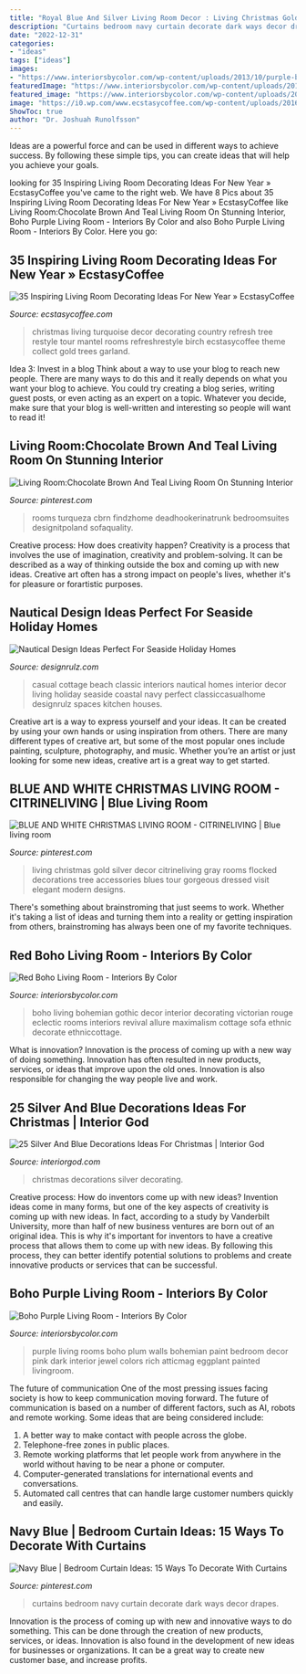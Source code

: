 ```yaml
---
title: "Royal Blue And Silver Living Room Decor : Living Christmas Gold Silver Decor Citrineliving Gray Rooms Flocked Decorations Tree Accessories Blues Tour Gorgeous Dressed Visit Elegant Modern Designs"
description: "Curtains bedroom navy curtain decorate dark ways decor drapes"
date: "2022-12-31"
categories:
- "ideas"
tags: ["ideas"]
images:
- "https://www.interiorsbycolor.com/wp-content/uploads/2013/10/purple-bohemian-living-room.jpg"
featuredImage: "https://www.interiorsbycolor.com/wp-content/uploads/2014/03/red-boho-eclectic-living-room.jpg"
featured_image: "https://www.interiorsbycolor.com/wp-content/uploads/2014/03/red-boho-eclectic-living-room.jpg"
image: "https://i0.wp.com/www.ecstasycoffee.com/wp-content/uploads/2016/11/Living-room-with-Turquoise-Christmas-Tree.jpg?resize=564%2C846"
ShowToc: true
author: "Dr. Joshuah Runolfsson"
---
```



Ideas are a powerful force and can be used in different ways to achieve success. By following these simple tips, you can create ideas that will help you achieve your goals.

	

		
looking for 35 Inspiring Living Room Decorating Ideas For New Year » EcstasyCoffee you've came to the right web. We have 8 Pics about 35 Inspiring Living Room Decorating Ideas For New Year » EcstasyCoffee like Living Room:Chocolate Brown And Teal Living Room On Stunning Interior, Boho Purple Living Room - Interiors By Color and also Boho Purple Living Room - Interiors By Color. Here you go:
		
    
## 35 Inspiring Living Room Decorating Ideas For New Year » EcstasyCoffee

<img loading=lazy src="https://i0.wp.com/www.ecstasycoffee.com/wp-content/uploads/2016/11/Living-room-with-Turquoise-Christmas-Tree.jpg?resize=564%2C846" onerror="this.onerror=null;this.src='https://tse4.mm.bing.net/th?id=OIP.psA6Qug45rZDKpRkUPWHlwHaLH&amp;pid=15.1';" alt="35 Inspiring Living Room Decorating Ideas For New Year » EcstasyCoffee">

_Source: ecstasycoffee.com_

>christmas living turquoise decor decorating country refresh tree restyle tour mantel rooms refreshrestyle birch ecstasycoffee theme collect gold trees garland. 

	

Idea 3: Invest in a blog
Think about a way to use your blog to reach new people. There are many ways to do this and it really depends on what you want your blog to achieve. You could try creating a blog series, writing guest posts, or even acting as an expert on a topic. Whatever you decide, make sure that your blog is well-written and interesting so people will want to read it!

    
## Living Room:Chocolate Brown And Teal Living Room On Stunning Interior

<img loading=lazy src="https://i.pinimg.com/736x/1c/02/3c/1c023c5a7f9fec4bfcf482c92d9ae8a7--silver-living-room-teal-living-rooms.jpg?b=t" onerror="this.onerror=null;this.src='https://tse4.mm.bing.net/th?id=OIP.jcG0fhxscSnML2E7YxW47gHaFT&amp;pid=15.1';" alt="Living Room:Chocolate Brown And Teal Living Room On Stunning Interior">

_Source: pinterest.com_

>rooms turqueza cbrn findzhome deadhookerinatrunk bedroomsuites designitpoland sofaquality. 

	

Creative process: How does creativity happen?
Creativity is a process that involves the use of imagination, creativity and problem-solving. It can be described as a way of thinking outside the box and coming up with new ideas. Creative art often has a strong impact on people's lives, whether it's for pleasure or forartistic purposes.

    
## Nautical Design Ideas Perfect For Seaside Holiday Homes

<img loading=lazy src="https://cdn.designrulz.com/wp-content/uploads/2016/02/navy-blue-INTERIOR-DESIGNRULZ-17.jpg" onerror="this.onerror=null;this.src='https://tse3.mm.bing.net/th?id=OIP.x8GcksIXJGBeRyKsFVBJIwHaFj&amp;pid=15.1';" alt="Nautical Design Ideas Perfect For Seaside Holiday Homes">

_Source: designrulz.com_

>casual cottage beach classic interiors nautical homes interior decor living holiday seaside coastal navy perfect classiccasualhome designrulz spaces kitchen houses. 

	

Creative art is a way to express yourself and your ideas. It can be created by using your own hands or using inspiration from others. There are many different types of creative art, but some of the most popular ones include painting, sculpture, photography, and music. Whether you’re an artist or just looking for some new ideas, creative art is a great way to get started.

    
## BLUE AND WHITE CHRISTMAS LIVING ROOM - CITRINELIVING | Blue Living Room

<img loading=lazy src="https://i.pinimg.com/736x/52/32/eb/5232eb619d2b70b2813179ed6caa1276.jpg" onerror="this.onerror=null;this.src='https://tse2.mm.bing.net/th?id=OIP.PWapVlY4uuXll-Z6bsarnAHaK-&amp;pid=15.1';" alt="BLUE AND WHITE CHRISTMAS LIVING ROOM - CITRINELIVING | Blue living room">

_Source: pinterest.com_

>living christmas gold silver decor citrineliving gray rooms flocked decorations tree accessories blues tour gorgeous dressed visit elegant modern designs. 

	

There's something about brainstroming that just seems to work. Whether it's taking a list of ideas and turning them into a reality or getting inspiration from others, brainstroming has always been one of my favorite techniques.

    
## Red Boho Living Room - Interiors By Color

<img loading=lazy src="https://www.interiorsbycolor.com/wp-content/uploads/2014/03/red-boho-eclectic-living-room.jpg" onerror="this.onerror=null;this.src='https://tse2.mm.bing.net/th?id=OIP.p6P1Qp7C-QlXKhQ0whmDDwHaKC&amp;pid=15.1';" alt="Red Boho Living Room - Interiors By Color">

_Source: interiorsbycolor.com_

>boho living bohemian gothic decor interior decorating victorian rouge eclectic rooms interiors revival allure maximalism cottage sofa ethnic decorate ethniccottage. 

	

What is innovation?
Innovation is the process of coming up with a new way of doing something. Innovation has often resulted in new products, services, or ideas that improve upon the old ones. Innovation is also responsible for changing the way people live and work.

    
## 25 Silver And Blue Decorations Ideas For Christmas | Interior God

<img loading=lazy src="http://interiorgod.com/wp-content/uploads/2016/10/Decorating-For-Christmas.jpg" onerror="this.onerror=null;this.src='https://tse4.mm.bing.net/th?id=OIP.CROsUjIhzJadDTGSBCsFYgHaJ4&amp;pid=15.1';" alt="25 Silver And Blue Decorations Ideas For Christmas | Interior God">

_Source: interiorgod.com_

>christmas decorations silver decorating. 

	

Creative process: How do inventors come up with new ideas?
Invention ideas come in many forms, but one of the key aspects of creativity is coming up with new ideas. In fact, according to a study by Vanderbilt University, more than half of new business ventures are born out of an original idea. This is why it's important for inventors to have a creative process that allows them to come up with new ideas. By following this process, they can better identify potential solutions to problems and create innovative products or services that can be successful.

    
## Boho Purple Living Room - Interiors By Color

<img loading=lazy src="https://www.interiorsbycolor.com/wp-content/uploads/2013/10/purple-bohemian-living-room.jpg" onerror="this.onerror=null;this.src='https://tse1.mm.bing.net/th?id=OIP.xz5q9kuCBskGUmXfadF7hwAAAA&amp;pid=15.1';" alt="Boho Purple Living Room - Interiors By Color">

_Source: interiorsbycolor.com_

>purple living rooms boho plum walls bohemian paint bedroom decor pink dark interior jewel colors rich atticmag eggplant painted livingroom. 

	

The future of communication
One of the most pressing issues facing society is how to keep communication moving forward. The future of communication is based on a number of different factors, such as AI, robots and remote working. Some ideas that are being considered include: 
1. A better way to make contact with people across the globe. 
2. Telephone-free zones in public places. 
3. Remote working platforms that let people work from anywhere in the world without having to be near a phone or computer. 
4. Computer-generated translations for international events and conversations. 
5. Automated call centres that can handle large customer numbers quickly and easily.

    
## Navy Blue | Bedroom Curtain Ideas: 15 Ways To Decorate With Curtains

<img loading=lazy src="https://i.pinimg.com/736x/9c/a1/2d/9ca12d3122d54b1f43ba8e31528c6f6e--dark-blue-curtains-bedroom-curtains-bedroom-ideas.jpg?b=t" onerror="this.onerror=null;this.src='https://tse1.mm.bing.net/th?id=OIP.-HxUZyWaam_p6WiYlf4xBwHaHC&amp;pid=15.1';" alt="Navy Blue | Bedroom Curtain Ideas: 15 Ways To Decorate With Curtains">

_Source: pinterest.com_

>curtains bedroom navy curtain decorate dark ways decor drapes. 

	

Innovation is the process of coming up with new and innovative ways to do something. This can be done through the creation of new products, services, or ideas. Innovation is also found in the development of new ideas for businesses or organizations. It can be a great way to create new customer base, and increase profits.


